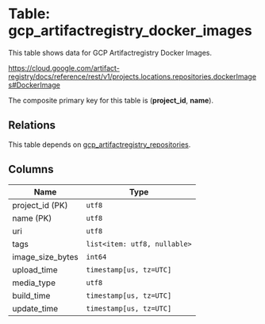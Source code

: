 # Table: gcp_artifactregistry_docker_images

This table shows data for GCP Artifactregistry Docker Images.

https://cloud.google.com/artifact-registry/docs/reference/rest/v1/projects.locations.repositories.dockerImages#DockerImage

The composite primary key for this table is (**project_id**, **name**).

## Relations

This table depends on [gcp_artifactregistry_repositories](gcp_artifactregistry_repositories).

## Columns

| Name          | Type          |
| ------------- | ------------- |
|project_id (PK)|`utf8`|
|name (PK)|`utf8`|
|uri|`utf8`|
|tags|`list<item: utf8, nullable>`|
|image_size_bytes|`int64`|
|upload_time|`timestamp[us, tz=UTC]`|
|media_type|`utf8`|
|build_time|`timestamp[us, tz=UTC]`|
|update_time|`timestamp[us, tz=UTC]`|